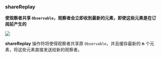 ### shareReplay

**使观察者共享 `Observable`，观察者会立即收到最新的元素，即使这些元素是在订阅前产生的**

![](/assets/WhichOperator/Operators/replay.png)

**shareReplay** 操作符将使得观察者共享原 `Observable`，并且缓存最新的 **n** 个元素，将这些元素直接发送给新的观察者。
